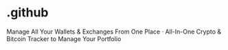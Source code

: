 # .github
Manage All Your Wallets &amp; Exchanges From One Place · All-In-One Crypto &amp; Bitcoin Tracker to Manage Your Portfolio
